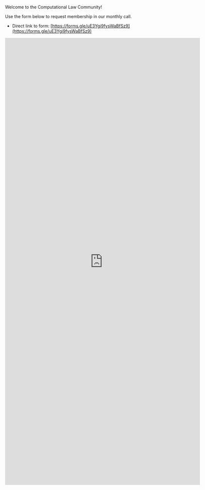 Welcome to the Computational Law Community!

Use the form below to request membership in our monthly call.

* Direct link to form: [https://forms.gle/uE3Ygi9fysWaBfSz9](https://forms.gle/uE3Ygi9fysWaBfSz9)

<iframe src="https://docs.google.com/forms/d/e/1FAIpQLSds3A94NvXtbDKg48M_M2LB1qNBKN4yhRQNn42OavkTr8KxOg/viewform?embedded=true" width="640" height="1467" frameborder="0" marginheight="0" marginwidth="0">Loading…</iframe>
